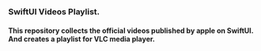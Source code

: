 ### SwiftUI Videos Playlist.

#### This repository collects the official videos published by apple on SwiftUI. And creates a playlist for VLC media player.